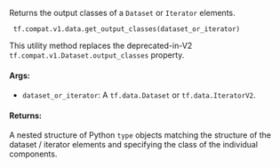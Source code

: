 Returns the output classes of a `Dataset` or `Iterator` elements.

```
 tf.compat.v1.data.get_output_classes(dataset_or_iterator)
```
This utility method replaces the deprecated-in-V2 `tf.compat.v1.Dataset.output_classes` property.
#### Args:
- `dataset_or_iterator`: A `tf.data.Dataset` or `tf.data.IteratorV2`.
#### Returns:
A nested structure of Python `type` objects matching the structure of the dataset / iterator elements and specifying the class of the individual components.
